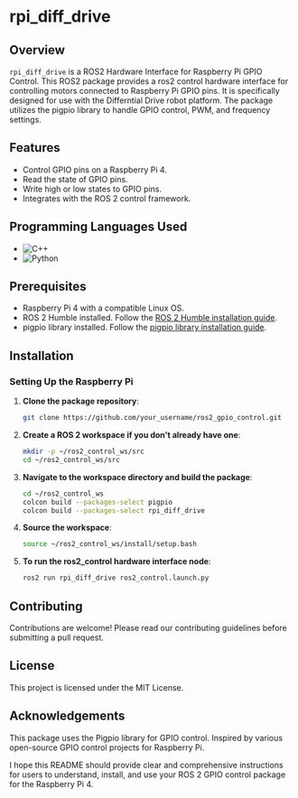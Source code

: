 # rpi_diff_drive

## Overview
`rpi_diff_drive` is a ROS2 Hardware Interface for Raspberry Pi GPIO Control. This ROS2 package provides a ros2 control hardware interface for controlling motors connected to Raspberry Pi GPIO pins. It is specifically designed for use with the Differntial Drive robot platform. The package utilizes the pigpio library to handle GPIO control, PWM, and frequency settings.

## Features

- Control GPIO pins on a Raspberry Pi 4.
- Read the state of GPIO pins. 
- Write high or low states to GPIO pins.
- Integrates with the ROS 2 control framework.

## Programming Languages Used

- ![C++](https://img.shields.io/badge/C++-95%25-blue)
- ![Python](https://img.shields.io/badge/Python-5%25-yellow)

## Prerequisites

- Raspberry Pi 4 with a compatible Linux OS.
- ROS 2 Humble installed. Follow the [ROS 2 Humble installation guide](https://docs.ros.org/en/humble/Installation.html).
- pigpio library installed. Follow the [pigpio library installation guide](https://abyz.me.uk/rpi/pigpio/download.html).

## Installation

### Setting Up the Raspberry Pi

1. **Clone the package repository**:
   ```bash
   git clone https://github.com/your_username/ros2_gpio_control.git
   
2. **Create a ROS 2 workspace if you don't already have one**:
   ```bash
   mkdir -p ~/ros2_control_ws/src
   cd ~/ros2_control_ws/src
   
3. **Navigate to the workspace directory and build the package**:
   ```bash
   cd ~/ros2_control_ws
   colcon build --packages-select pigpio
   colcon build --packages-select rpi_diff_drive
   
4. **Source the workspace**:
   ```bash
   source ~/ros2_control_ws/install/setup.bash
   
5. **To run the ros2_control hardware interface node**:
   ```bash
   ros2 run rpi_diff_drive ros2_control.launch.py 

## Contributing
Contributions are welcome! Please read our contributing guidelines before submitting a pull request.

## License
This project is licensed under the MIT License.

## Acknowledgements
This package uses the Pigpio library for GPIO control.
Inspired by various open-source GPIO control projects for Raspberry Pi.

I hope this README should provide clear and comprehensive instructions for users to understand, install, and use your ROS 2 GPIO control package for the Raspberry Pi 4.







   
